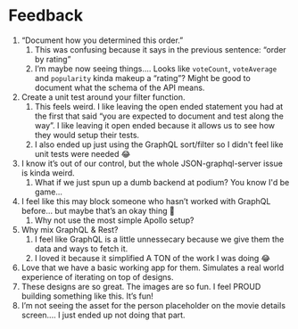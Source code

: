 # Feedback

1. “Document how you determined this order.”
   1. This was confusing because it says in the previous sentence: “order by rating”
   2. I’m maybe now seeing things…. Looks like `voteCount`, `voteAverage` and `popularity` kinda makeup a “rating”? Might be good to document what the schema of the API means.
2. Create a unit test around your filter function.
   1. This feels weird. I like leaving the open ended statement you had at the first that said “you are expected to document and test along the way”. I like leaving it open ended because it allows us to see how they would setup their tests.
   2. I also ended up just using the GraphQL sort/filter so I didn't feel like unit tests were needed 😂
3. I know it’s out of our control, but the whole JSON-graphql-server issue is kinda weird.
   1. What if we just spun up a dumb backend at podium? You know I'd be game...
4. I feel like this may block someone who hasn’t worked with GraphQL before… but maybe that’s an okay thing 🤷
   1. Why not use the most simple Apollo setup?
5. Why mix GraphQL & Rest?
   1. I feel like GraphQL is a little unnessecary because we give them the data and ways to fetch it.
   2. I loved it because it simplified A TON of the work I was doing 😂 
6. Love that we have a basic working app for them. Simulates a real world experience of iterating on top of designs.
7. These designs are so great. The images are so fun. I feel PROUD building something like this. It’s fun!
8. I’m not seeing the asset for the person placeholder on the movie details screen.... I just ended up not doing that part.
